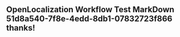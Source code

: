 <properties
ms.topic="hero-topic1"
ms.test1="hero-topic"
ms.test2="test"/>

## OpenLocalization Workflow Test MarkDown 51d8a540-7f8e-4edd-8db1-07832723f866 thanks!
